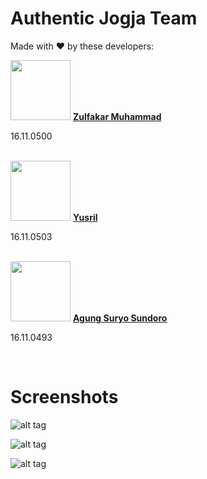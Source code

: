 # Authentic Jogja Team</br>
Made with :heart: by these developers: </br>

<img src="http://www.amikom.ac.id/public/fotomhs/2016/16_11_0500.jpg" height="96" width="96">
<a href="https://fb.me/muzaelzaf" target="_blank"><b>Zulfakar Muhammad</b></a> </br>
<p>16.11.0500</p> </br>

<img src="http://www.amikom.ac.id/public/fotomhs/2016/16_11_0503.jpg" height="96" width="96">
<a href="https://www.facebook.com/profile.php?id=100010387540632"><b>Yusril</b></a> </br>
<p>16.11.0503</p> </br>

<img src="http://www.amikom.ac.id/public/fotomhs/2016/16_11_0493.jpg" height="96" width="96">
<a href="https://www.facebook.com/agungsagsusyl"><b>Agung Suryo Sundoro</b></a> </br>
<p>16.11.0493</p> </br>

# Screenshots
![alt tag](https://lh3.googleusercontent.com/U4Xd89K7cg29IgtUYPjJE-IWZ4X_q3ad5Wf9fq5TeVklwXr5aaPd1XHu6fG1sn9ccaV-Aqiprbl_yTJESPFh=w1368-h665-rw)

![alt tag](https://lh6.googleusercontent.com/eNbetaiAkxWiHHNNs8lCZvuAQp-21PDeWzbgq6szeLM3ONEGUU8fAp6lHRGKndohTZtOeGx8Hlhc9z_L9wJ0=w1368-h665-rw)

![alt tag](https://lh5.googleusercontent.com/ykkW4W8R2UYRQ46U2Cl_aFtQQXrcU36ZJsaQjK6ktBky-hKosbx1dkKef66RUWfU_lJQngKwUrboGOpM4Hpv=w1368-h665-rw)
